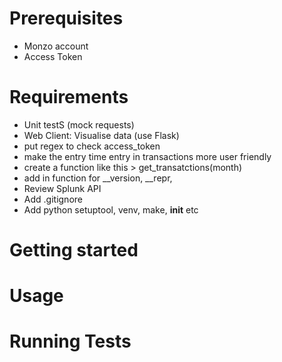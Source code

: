 # Prerequisites

- Monzo account
- Access Token

# Requirements

- Unit testS (mock requests)
- Web Client: Visualise data (use Flask)
- put regex to check access_token 
- make the entry time entry in transactions more user friendly
- create a function like this > get_transatctions(month)
- add in function for __version, __repr,
- Review Splunk API
- Add .gitignore
- Add python setuptool, venv, make, __init__ etc

# Getting started


# Usage

# Running Tests